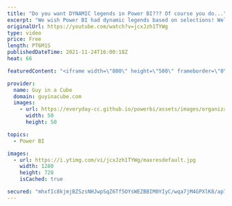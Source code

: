 ```yaml
---
title: "Do you want DYNAMIC legends in Power BI??? Of course you do..."
excerpt: "We wish Power BI had dynamic legends based on selections! Well, Patrick took the challenge and here is a way you can do just that! Shout out to Parker Stevens, at BI Elite, for getting us started on this.  BI Elite video: https://www.youtube.com/watch?v=8e8a3o1w51M BI Elite Twitter: https://twitter.com/PowerBIElite"
originalUrl: https://youtube.com/watch?v=jcxJzh1TYWg
type: video
price: Free
length: PT6M1S
publishedDateTime: 2021-11-24T16:00:18Z
heat: 66

featuredContent: "<iframe width=\"800\" height=\"500\" frameborder=\"0\" src=\"https://www.youtube.com/embed/jcxJzh1TYWg\" allow=\"accelerometer; autoplay; encrypted-media; gyroscope; picture-in-picture\" allowfullscreen></iframe>"

provider:
  name: Guy in a Cube
  domain: guyinacube.com
  images:
    - url: https://everyday-cc.github.io/powerbi/assets/images/organizations/guyinacube.com-50x50.jpg
      width: 50
      height: 50

topics:
  - Power BI

images:
  - url: https://i.ytimg.com/vi/jcxJzh1TYWg/maxresdefault.jpg
    width: 1280
    height: 720
    isCached: true

secured: "mhxfIc8kjmjBZSzsNHJwpSqZ6Tf5OYsWEZBBIM0YIyC/wqa7jM4GPXlK8/ap7vpLPfEqzUtkgRSJoPz0p3ahiWx5KisNQ5uOJF54yf4fqHRc+WewUBi42S0lVnZ1s+I8RJ0kPb3mhXXAJ7r4eZS9OdKiDZtr1PRYBxtPQQSZYBwld39I4FFTyPvT520H/4GN7G33Ng3e9uREPRU/lpbIlAo4XbQ0X2hsssgL0kAscwdWKXOeZcH6nN1WppHi3SmraYjgLnLry2pqabkC17GeFNUosXSmeUyIXDLly8p8RJ0qzxv7dCwSicxDvUjwpTsp/U48wWuVFLvk4eXI+hlTpE36ouQGRrEtBnoOFsvwGmmkHd1J9D70rtCj5ArCIT1Uv0jd16MNBfIWeYHGi1ILDaVUSL088sYPYHS2FCokxUQ=;ttfd08wp9oWoekd+VePT/g=="
---
```


